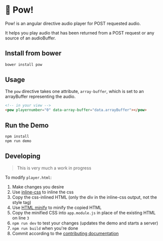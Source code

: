 # :punch: Pow!

Pow! is an angular directive audio player for POST requested audio.

It helps you play audio that has been returned from a POST request or any source
of an audioBuffer.

## Install from bower
```bash
bower install pow
```

## Usage
The `pow` directive takes one attribute, `array-buffer`, which is set to an
arrayBuffer representing the audio.

```html
<!-- in your view -->
<pow playernumber="0" data-array-buffer="data.arrayBuffer"></pow>
```

## Run the Demo
```bash
npm install
npm run demo
```

## Developing 
> This is very much a work in progress

To modify `player.html`:  
1. Make changes you desire  
2. Use [inline-css](http://templates.mailchimp.com/resources/inline-css/) to inline the css  
3. Copy the css-inlined HTML (only the div in the inline-css output, not the style tag)  
4. Use [HTML minify](http://www.willpeavy.com/minifier/) to minify the copied HTML  
5. Copy the minified CSS into `app.module.js` in place of the existing HTML on line `3`  
6. `npm run dev` to test your changes (updates the demo and starts a server)  
7. `npm run build` when you're done  
8. Commit according to the [contributing documentation](http://www.github.com/EuphonyInc/pow/blob/master/CONTRIBUTING.md)  
  
